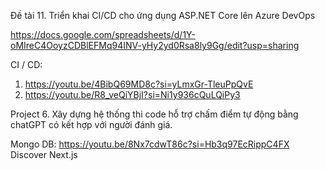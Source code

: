 Đề tài 11. Triển khai CI/CD cho ứng dụng ASP.NET Core lên Azure DevOps



https://docs.google.com/spreadsheets/d/1Y-oMIreC4OoyzCDBlEFMq94INV-yHy2yd0Rsa8ly9Gg/edit?usp=sharing


CI / CD:
1) https://youtu.be/4BibQ69MD8c?si=yLmxGr-TleuPpQvE
2) https://youtu.be/R8_veQiYBjI?si=Ni1y936cQuLQiPy3


Project 6. Xây dựng hệ thống thi code hỗ trợ chấm điểm tự động bằng chatGPT có kết hợp với người đánh giá.


Mongo DB: https://youtu.be/8Nx7cdwT86c?si=Hb3q97EcRippC4FX
Discover Next.js